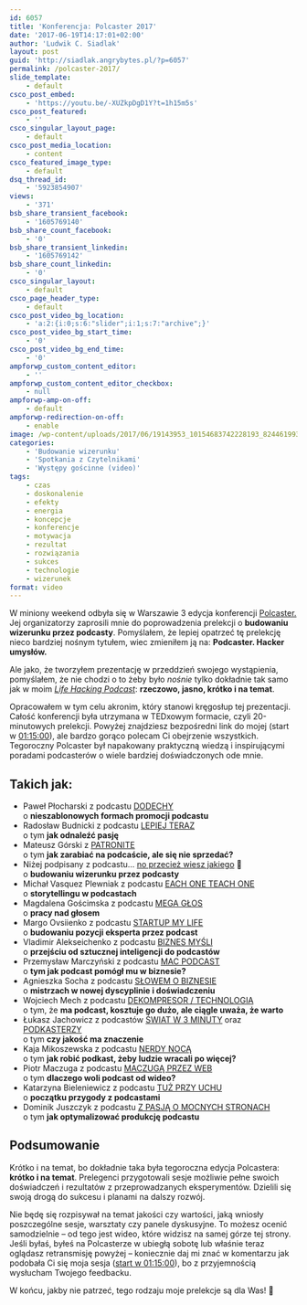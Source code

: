 ```yaml
---
id: 6057
title: 'Konferencja: Polcaster 2017'
date: '2017-06-19T14:17:01+02:00'
author: 'Ludwik C. Siadlak'
layout: post
guid: 'http://siadlak.angrybytes.pl/?p=6057'
permalink: /polcaster-2017/
slide_template:
    - default
csco_post_embed:
    - 'https://youtu.be/-XUZkpDgD1Y?t=1h15m5s'
csco_post_featured:
    - ''
csco_singular_layout_page:
    - default
csco_post_media_location:
    - content
csco_featured_image_type:
    - default
dsq_thread_id:
    - '5923854907'
views:
    - '371'
bsb_share_transient_facebook:
    - '1605769140'
bsb_share_count_facebook:
    - '0'
bsb_share_transient_linkedin:
    - '1605769142'
bsb_share_count_linkedin:
    - '0'
csco_singular_layout:
    - default
csco_page_header_type:
    - default
csco_post_video_bg_location:
    - 'a:2:{i:0;s:6:"slider";i:1;s:7:"archive";}'
csco_post_video_bg_start_time:
    - '0'
csco_post_video_bg_end_time:
    - '0'
ampforwp_custom_content_editor:
    - ''
ampforwp_custom_content_editor_checkbox:
    - null
ampforwp-amp-on-off:
    - default
ampforwp-redirection-on-off:
    - enable
image: /wp-content/uploads/2017/06/19143953_10154683742228193_8244619930832242265_o-1.jpg
categories:
    - 'Budowanie wizerunku'
    - 'Spotkania z Czytelnikami'
    - 'Występy gościnne (video)'
tags:
    - czas
    - doskonalenie
    - efekty
    - energia
    - koncepcje
    - konferencje
    - motywacja
    - rezultat
    - rozwiązania
    - sukces
    - technologie
    - wizerunek
format: video
---
```


W miniony weekend odbyła się w Warszawie 3 edycja konferencji [Polcaster.](http://polcaster.pl) Jej organizatorzy zaprosili mnie do poprowadzenia prelekcji o **budowaniu wizerunku przez podcasty**. Pomyślałem, że lepiej opatrzeć tę prelekcję nieco bardziej nośnym tytułem, wiec zmieniłem ją na: **Podcaster. Hacker umysłów.**

Ale jako, że tworzyłem prezentację w przeddzień swojego wystąpienia, pomyślałem, że nie chodzi o to żeby było *nośnie* tylko dokładnie tak samo jak w moim [*Life Hacking Podcast*](http://personaldevelopment.pl/podcast/): **rzeczowo, jasno, krótko i na temat**.

Opracowałem w tym celu akronim, który stanowi kręgosłup tej prezentacji. Całość konferencji była utrzymana w TEDxowym formacie, czyli 20-minutowych prelekcji. Powyżej znajdziesz bezpośredni link do mojej (start w [01:15:00](https://youtu.be/-XUZkpDgD1Y?t=1h15m5s)), ale bardzo gorąco polecam Ci obejrzenie wszystkich. Tegoroczny Polcaster był napakowany praktyczną wiedzą i inspirującymi poradami podcasterów o wiele bardziej doświadczonych ode mnie.

## Takich jak:

- Paweł Płocharski z podcastu [DODECHY](http://dodechypodcast.pl)  
    o **nieszablonowych formach promocji podcastu**
- Radosław Budnicki z podcastu [LEPIEJ TERAZ ](https://www.google.pl/url?sa=t&rct=j&q=&esrc=s&source=web&cd=1&cad=rja&uact=8&ved=0ahUKEwjQmInhv8rUAhWCNJoKHRL0BHkQFggiMAA&url=http%3A%2F%2Fwww.lepiejteraz.pl%2F&usg=AFQjCNFiPCeonfT01AmI_76iLyFaQHq1zA&sig2=SYE2IPUQQt3ByUZV3c-IWQ)  
    o tym **jak odnaleźć pasję**
- Mateusz Górski z [PATRONITE ](http://patronite.pl)  
    o tym **jak zarabiać na podcaście, ale się nie sprzedać?**
- Niżej podpisany z podcastu… [no przecież wiesz jakiego](http://personaldevelopment.pl/podcast/) 🙂  
    o **budowaniu wizerunku przez podcasty**
- Michał Vasquez Plewniak z podcastu [EACH ONE TEACH ONE ](http://www.eachoneteachone.pl/category/podcast/)  
    o **storytellingu w podcastach**
- Magdalena Gościmska z podcastu [MEGA GŁOS ](https://www.megaglos.com/podcast)  
    o **pracy nad głosem**
- Margo Ovsiienko z podcastu [STARTUP MY LIFE ](http://startupmylife.net/)  
    o **budowaniu pozycji eksperta przez podcast**
- Vladimir Alekseichenko z podcastu [BIZNES MYŚLI](http://biznesmysli.pl/)  
    o **przejściu od sztucznej inteligencji do podcastów**
- Przemysław Marczyński z podcastu [MAC PODCAST ](https://soundcloud.com/macpodcast)  
    o **tym jak podcast pomógł mu w biznesie?**
- Agnieszka Socha z podcastu [SŁOWEM O BIZNESIE ](http://www.slowemobiznesie.pl/category/podcast/)  
    o **mistrzach w nowej dyscyplinie i doświadczeniu**
- Wojciech Mech z podcastu [DEKOMPRESOR / TECHNOLOGIA ](http://dekompresor.pl/technologia)  
    o tym, że **ma podcast, kosztuje go dużo, ale ciągle uważa, że warto**
- Łukasz Jachowicz z podcastów [ŚWIAT W 3 MINUTY](http://www.trzyminuty.com/tag/podcast/) oraz [PODKASTERZY](http://podkasterzy.pl)  
    o tym **czy jakość ma znaczenie**
- Kaja Mikoszewska z podcastu [NERDY NOCĄ ](http://nerdynoca.pl/)  
    o tym **jak robić podkast, żeby ludzie wracali po więcej?**
- Piotr Maczuga z podcastu [MACZUGĄ PRZEZ WEB ](https://maczuga.edu.pl/tag/maczuga-przez-web/)  
    o tym **dlaczego woli podcast od wideo?**
- Katarzyna Bieleniewicz z podcastu [TUŻ PRZY UCHU ](https://tuzprzyuchu.pl/)  
    o **początku przygody z podcastami**
- Dominik Juszczyk z podcastu [Z PASJĄ O MOCNYCH STRONACH](https://nearperfectperformance.com/pl/category/podcast/)  
    o tym **jak optymalizować produkcję podcastu**

## Podsumowanie

Krótko i na temat, bo dokładnie taka była tegoroczna edycja Polcastera: **krótko i na temat**. Prelegenci przygotowali sesje możliwie pełne swoich doświadczeń i rezultatów z przeprowadzanych eksperymentów. Dzielili się swoją drogą do sukcesu i planami na dalszy rozwój.

Nie będę się rozpisywał na temat jakości czy wartości, jaką wniosły poszczególne sesje, warsztaty czy panele dyskusyjne. To możesz ocenić samodzielnie – od tego jest wideo, które widzisz na samej górze tej strony. Jeśli byłaś, byłeś na Polcasterze w ubiegłą sobotę lub właśnie teraz oglądasz retransmisję powyżej – koniecznie daj mi znać w komentarzu jak podobała Ci się moja sesja ([start w 01:15:00](https://youtu.be/-XUZkpDgD1Y?t=1h15m5s)), bo z przyjemnością wysłucham Twojego feedbacku.

W końcu, jakby nie patrzeć, tego rodzaju moje prelekcje są dla Was! 🙂
